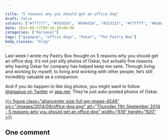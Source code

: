 ```yaml
---

title: "5 reasons why you should get an office dog"
draft: false
colours: ["#777777", "#565656", "#946d16", "#333333", "#ffffff", "#0a0a0a", "#ffffff"]
date: 2014-09-17T09:16:30+00:00
categories: ["Personal"]
tags: ["gigapup", "office dogs", "Oskar", "The Pastry Box"]
body_classes: "blog"
---
```


Last week I wrote my Pastry Box thought on 5 reasons why you should get an office dog. It’s not just silly photos of Oskar, but actually five reasons why having Oskar for company has helped keep me sane. Through living and working by myself, to living and working with other people, he’s still incredibly valuable as a companion.

And if you do happen to like dog photos, you might want to follow [@gigapup on Twitter](https://twitter.com/gigapup) or [app.net](https://alpha.app.net/gigapup). They’re just auto-posted photos of Oskar.

[{{< figure class="aligncenter size-full wp-image-4549" src="/images/2014/09/office-dog.png" alt="Thursday 11th September 2014 - 5 reasons why you should get an office dog" width="619" height="920" >}}](https://the-pastry-box-project.net/laura-kalbag/2014-september-11)

## One comment

<ol class="commentlist">
			</ol>
